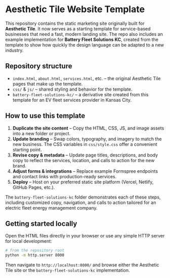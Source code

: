 # Aesthetic Tile Website Template

This repository contains the static marketing site originally built for **Aesthetic Tile**. It now serves as a starting template for service-based businesses that need a fast, modern landing site. The repo also includes an example implementation for **Battery Fleet Solutions KC**, created from the template to show how quickly the design language can be adapted to a new industry.

## Repository structure

- `index.html`, `about.html`, `services.html`, etc. – the original Aesthetic Tile pages that make up the template.
- `css/` & `js/` – shared styling and behavior for the template.
- `battery-fleet-solutions-kc/` – a derivative site created from this template for an EV fleet services provider in Kansas City.

## How to use this template

1. **Duplicate the site content** – Copy the HTML, CSS, JS, and image assets into a new folder or project.
2. **Update branding** – Swap colors, typography, and imagery to match the new business. The CSS variables in `css/style.css` offer a convenient starting point.
3. **Revise copy & metadata** – Update page titles, descriptions, and body copy to reflect the services, location, and calls to action for the new brand.
4. **Adjust forms & integrations** – Replace example Formspree endpoints and contact links with production-ready services.
5. **Deploy** – Host on your preferred static site platform (Vercel, Netlify, GitHub Pages, etc.).

The `battery-fleet-solutions-kc` folder demonstrates each of these steps, including customized copy, navigation, and calls to action tailored for an electric fleet energy management company.

## Getting started locally

Open the HTML files directly in your browser or use any simple HTTP server for local development:

```bash
# from the repository root
python -m http.server 8000
```

Then navigate to `http://localhost:8000/` and browse either the Aesthetic Tile site or the `battery-fleet-solutions-kc` implementation.
